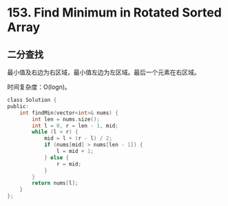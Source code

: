 # 153. Find Minimum in Rotated Sorted Array

## 二分查找

最小值及右边为右区域，最小值左边为左区域。最后一个元素在右区域。

时间复杂度：O(logn)。

```c
class Solution {
public:
    int findMin(vector<int>& nums) {
        int len = nums.size();
        int l = 0, r = len - 1, mid;
        while (l < r) {
            mid = l + (r - l) / 2;
            if (nums[mid] > nums[len - 1]) {
                l = mid + 1;
            } else {
                r = mid;
            }
        }
        return nums[l];
    }
};
```